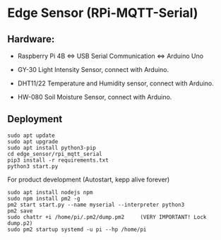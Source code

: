 # Edge Sensor (RPi-MQTT-Serial)

## Hardware:
- Raspberry Pi 4B  <=> USB Serial Communication <=>  Arduino Uno

- GY-30 Light Intensity Sensor, connect with Arduino.

- DHT11/22 Temperature and Humidity sensor, connect with Arduino.

- HW-080 Soil Moisture Sensor, connect with Arduino.

## Deployment

```
sudo apt update
sudo apt upgrade
sudo apt install python3-pip
cd edge_sensor/rpi_mqtt_serial
pip3 install -r requirements.txt
python3 start.py
```

For product development (Autostart, kepp alive forever)
```
sudo apt install nodejs npm
sudo npm install pm2 -g
pm2 start start.py --name myserial --interpreter python3
pm2 save
sudo chattr +i /home/pi/.pm2/dump.pm2     (VERY IMPORTANT! Lock dump.p2)
sudo pm2 startup systemd -u pi --hp /home/pi
```
